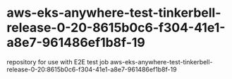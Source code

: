 # aws-eks-anywhere-test-tinkerbell-release-0-20-8615b0c6-f304-41e1-a8e7-961486ef1b8f-19
repository for use with E2E test job aws-eks-anywhere-test-tinkerbell-release-0-20:8615b0c6-f304-41e1-a8e7-961486ef1b8f-19
